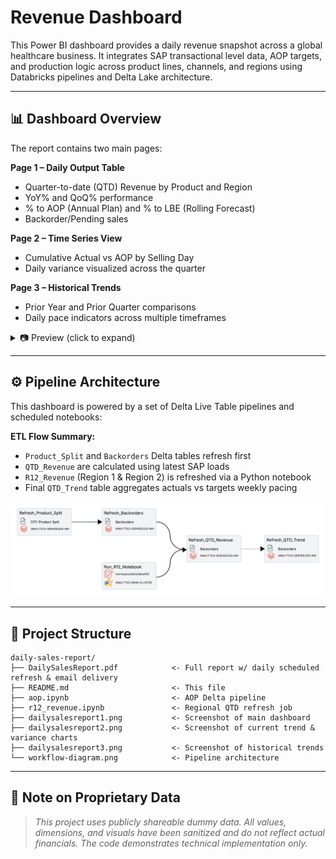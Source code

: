 # Revenue Dashboard

This Power BI dashboard provides a daily revenue snapshot across a global healthcare business. It integrates SAP transactional level data, AOP targets, and production logic across product lines, channels, and regions using Databricks pipelines and Delta Lake architecture.

---

## 📊 Dashboard Overview

The report contains two main pages:

**Page 1 – Daily Output Table**

* Quarter-to-date (QTD) Revenue by Product and Region
* YoY% and QoQ% performance
* % to AOP (Annual Plan) and % to LBE (Rolling Forecast)
* Backorder/Pending sales

**Page 2 – Time Series View**

* Cumulative Actual vs AOP by Selling Day
* Daily variance visualized across the quarter

**Page 3 – Historical Trends**

* Prior Year and Prior Quarter comparisons
* Daily pace indicators across multiple timeframes

<details>
  <summary>📷 Preview (click to expand)</summary>

![Page 1](daily-sales-report-1.svg)

![Page 2](daily-sales-report-2.svg)

![Page 3](daily-sales-report-3.svg)

</details>

---

## ⚙️ Pipeline Architecture

This dashboard is powered by a set of Delta Live Table pipelines and scheduled notebooks:

**ETL Flow Summary:**

* `Product_Split` and `Backorders` Delta tables refresh first
* `QTD_Revenue` are calculated using latest SAP loads
* `R12_Revenue` (Region 1 & Region 2) is refreshed via a Python notebook
* Final `QTD_Trend` table aggregates actuals vs targets weekly pacing

![Workflow](workflow-diagram.png)

---

## 📂 Project Structure

```
daily-sales-report/
├── DailySalesReport.pdf            <- Full report w/ daily scheduled refresh & email delivery
├── README.md                       <- This file
├── aop.ipynb                       <- AOP Delta pipeline
├── r12_revenue.ipynb               <- Regional QTD refresh job
├── dailysalesreport1.png           <- Screenshot of main dashboard
├── dailysalesreport2.png           <- Screenshot of current trend & variance charts
├── dailysalesreport3.png           <- Screenshot of historical trends
└── workflow-diagram.png            <- Pipeline architecture
```

---

## 🔐 Note on Proprietary Data

> *This project uses publicly shareable dummy data. All values, dimensions, and visuals have been sanitized and do not reflect actual financials. The code demonstrates technical implementation only.*
